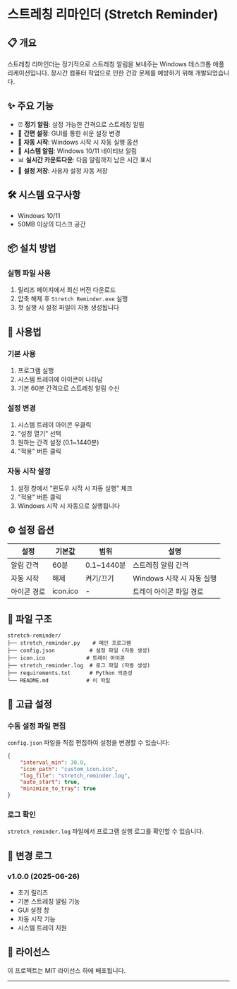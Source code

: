 # 스트레칭 리마인더 (Stretch Reminder)

## 📋 개요
스트레칭 리마인더는 정기적으로 스트레칭 알림을 보내주는 Windows 데스크톱 애플리케이션입니다. 
장시간 컴퓨터 작업으로 인한 건강 문제를 예방하기 위해 개발되었습니다.

## ✨ 주요 기능
- ⏰ **정기 알림**: 설정 가능한 간격으로 스트레칭 알림
- 🔧 **간편 설정**: GUI를 통한 쉬운 설정 변경
- 🚀 **자동 시작**: Windows 시작 시 자동 실행 옵션
- 🔔 **시스템 알림**: Windows 10/11 네이티브 알림
- 📊 **실시간 카운트다운**: 다음 알림까지 남은 시간 표시
- 💾 **설정 저장**: 사용자 설정 자동 저장

## 🛠️ 시스템 요구사항
- Windows 10/11
- 50MB 이상의 디스크 공간

## 📦 설치 방법

### 실행 파일 사용
1. 릴리즈 페이지에서 최신 버전 다운로드
2. 압축 해제 후 `Stretch Reminder.exe` 실행
3. 첫 실행 시 설정 파일이 자동 생성됩니다


## 🎯 사용법

### 기본 사용
1. 프로그램 실행
2. 시스템 트레이에 아이콘이 나타남
3. 기본 60분 간격으로 스트레칭 알림 수신

### 설정 변경
1. 시스템 트레이 아이콘 우클릭
2. "설정 열기" 선택
3. 원하는 간격 설정 (0.1~1440분)
4. "적용" 버튼 클릭

### 자동 시작 설정
1. 설정 창에서 "윈도우 시작 시 자동 실행" 체크
2. "적용" 버튼 클릭
3. Windows 시작 시 자동으로 실행됩니다

## ⚙️ 설정 옵션

| 설정 | 기본값 | 범위 | 설명 |
|------|--------|------|------|
| 알림 간격 | 60분 | 0.1~1440분 | 스트레칭 알림 간격 |
| 자동 시작 | 해제 | 켜기/끄기 | Windows 시작 시 자동 실행 |
| 아이콘 경로 | icon.ico | - | 트레이 아이콘 파일 경로 |

## 📁 파일 구조
```
stretch-reminder/
├── stretch_reminder.py    # 메인 프로그램
├── config.json           # 설정 파일 (자동 생성)
├── icon.ico             # 트레이 아이콘
├── stretch_reminder.log  # 로그 파일 (자동 생성)
├── requirements.txt      # Python 의존성
└── README.md            # 이 파일
```

## 🔧 고급 설정

### 수동 설정 파일 편집
`config.json` 파일을 직접 편집하여 설정을 변경할 수 있습니다:

```json
{
    "interval_min": 30.0,
    "icon_path": "custom_icon.ico",
    "log_file": "stretch_reminder.log",
    "auto_start": true,
    "minimize_to_tray": true
}
```

### 로그 확인
`stretch_reminder.log` 파일에서 프로그램 실행 로그를 확인할 수 있습니다.


## 📝 변경 로그

### v1.0.0 (2025-06-26)
- 초기 릴리즈
- 기본 스트레칭 알림 기능
- GUI 설정 창
- 자동 시작 기능
- 시스템 트레이 지원


## 📄 라이선스
이 프로젝트는 MIT 라이선스 하에 배포됩니다.


---
